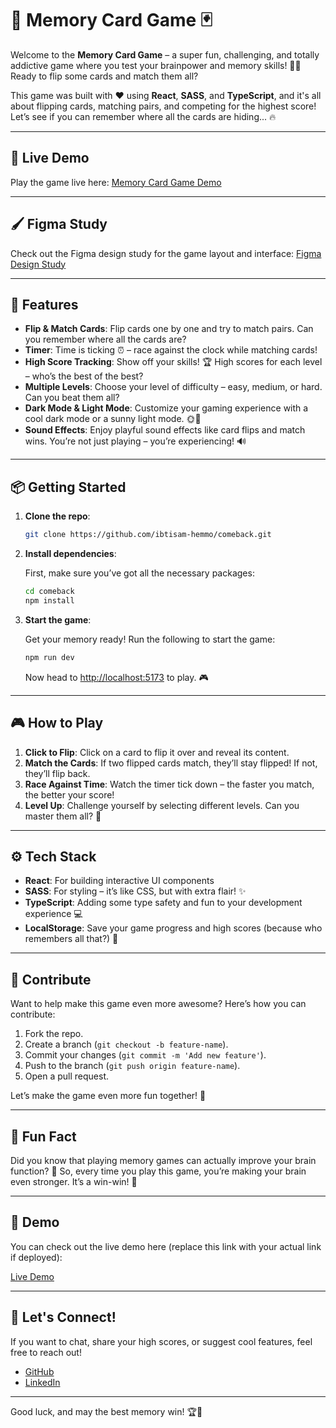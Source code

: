 
# 🧠 Memory Card Game 🃏

Welcome to the **Memory Card Game** – a super fun, challenging, and totally addictive game where you test your brainpower and memory skills! 🤩🧠 Ready to flip some cards and match them all?

This game was built with ❤️ using **React**, **SASS**, and **TypeScript**, and it's all about flipping cards, matching pairs, and competing for the highest score! Let’s see if you can remember where all the cards are hiding... 🔥

---

## 🚀 Live Demo

Play the game live here: [Memory Card Game Demo](https://memorycard9.netlify.app/)

---

## 🖌️ Figma Study

Check out the Figma design study for the game layout and interface: [Figma Design Study](https://www.figma.com/design/Xg5PWTH6wm7BwpryOh0jJf/Memory-Card?node-id=39-209&t=6ZbfHQraWeecSgVg-1)

---

## 🚀 Features

- **Flip & Match Cards**: Flip cards one by one and try to match pairs. Can you remember where all the cards are?
- **Timer**: Time is ticking ⏰ – race against the clock while matching cards!
- **High Score Tracking**: Show off your skills! 🏆 High scores for each level – who’s the best of the best?
- **Multiple Levels**: Choose your level of difficulty – easy, medium, or hard. Can you beat them all?
- **Dark Mode & Light Mode**: Customize your gaming experience with a cool dark mode or a sunny light mode. 🌞🌙
- **Sound Effects**: Enjoy playful sound effects like card flips and match wins. You’re not just playing – you’re experiencing! 🔊

---

## 📦 Getting Started

1. **Clone the repo**:

   ```bash
   git clone https://github.com/ibtisam-hemmo/comeback.git
   ```

2. **Install dependencies**:

   First, make sure you’ve got all the necessary packages:

   ```bash
   cd comeback
   npm install
   ```

3. **Start the game**:

   Get your memory ready! Run the following to start the game:

   ```bash
   npm run dev
   ```

   Now head to [http://localhost:5173](http://localhost:5173) to play. 🎮

---

## 🎮 How to Play

1. **Click to Flip**: Click on a card to flip it over and reveal its content.
2. **Match the Cards**: If two flipped cards match, they’ll stay flipped! If not, they’ll flip back.
3. **Race Against Time**: Watch the timer tick down – the faster you match, the better your score!
4. **Level Up**: Challenge yourself by selecting different levels. Can you master them all? 🤔

---

## ⚙️ Tech Stack

- **React**: For building interactive UI components
- **SASS**: For styling – it’s like CSS, but with extra flair! ✨
- **TypeScript**: Adding some type safety and fun to your development experience 💻
- **LocalStorage**: Save your game progress and high scores (because who remembers all that?) 📂

---

## 👾 Contribute

Want to help make this game even more awesome? Here’s how you can contribute:

1. Fork the repo.
2. Create a branch (`git checkout -b feature-name`).
3. Commit your changes (`git commit -m 'Add new feature'`).
4. Push to the branch (`git push origin feature-name`).
5. Open a pull request.

Let’s make the game even more fun together! 🎉

---

## 🤖 Fun Fact

Did you know that playing memory games can actually improve your brain function? 🎯 So, every time you play this game, you’re making your brain even stronger. It’s a win-win! 🏅

---

## 📱 Demo

You can check out the live demo here (replace this link with your actual link if deployed):

[Live Demo](https://memorycard9.netlify.app/)

---

## 👋 Let's Connect!

If you want to chat, share your high scores, or suggest cool features, feel free to reach out!

- [GitHub](https://github.com/ibtisam-hemmo)
- [LinkedIn](https://linkedin.com/in/ibtisamhemmo)

---

Good luck, and may the best memory win! 🏆🌟